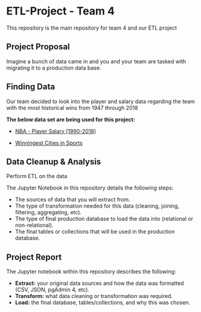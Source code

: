 # ETL-Project - Team 4
This repository is the main repository for team 4 and our ETL project

## Project Proposal

Imagine a bunch of data came in and you and your team are tasked with migrating it to a production data base.

## Finding Data

Our team decided to look into the player and salary data regarding the team with the most historical wins from 1947 through 2018

**The below data set are being used for this project:**

- [NBA - Player Salary (1990-2018)](https://www.kaggle.com/whitefero/nba-player-salary-19902017 "NBA - Player Salary (1990-2018)")

- [Winningest Cities in Sports](https://data.world/the-pudding/winningest-cities-in-sports "Winningest Cities in Sports")

## Data Cleanup & Analysis

Perform ETL on the data

The Jupyter Notebook in this repository details the following steps:

- The sources of data that you will extract from.
- The type of transformation needed for this data (cleaning, joining, filtering, aggregating, etc).
- The type of final production database to load the data into (relational or non-relational).
- The final tables or collections that will be used in the production database.

## Project Report

The Jupyter notebook within this repository describes the following:

- **Extract:** your original data sources and how the data was formatted (CSV, JSON, pgAdmin 4, etc).
- **Transform:** what data cleaning or transformation was required.
- **Load:** the final database, tables/collections, and why this was chosen.



